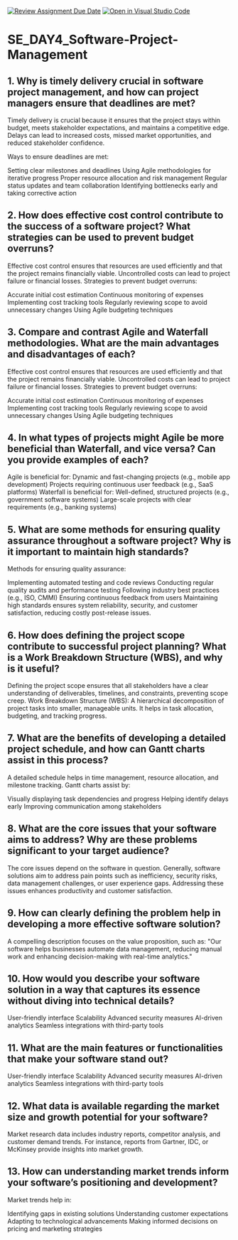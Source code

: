 [![Review Assignment Due Date](https://classroom.github.com/assets/deadline-readme-button-22041afd0340ce965d47ae6ef1cefeee28c7c493a6346c4f15d667ab976d596c.svg)](https://classroom.github.com/a/9pw6JKcu)
[![Open in Visual Studio Code](https://classroom.github.com/assets/open-in-vscode-2e0aaae1b6195c2367325f4f02e2d04e9abb55f0b24a779b69b11b9e10269abc.svg)](https://classroom.github.com/online_ide?assignment_repo_id=18456256&assignment_repo_type=AssignmentRepo)
# SE_DAY4_Software-Project-Management
## 1. Why is timely delivery crucial in software project management, and how can project managers ensure that deadlines are met?
Timely delivery is crucial because it ensures that the project stays within budget, meets stakeholder expectations, and maintains a competitive edge. Delays can lead to increased costs, missed market opportunities, and reduced stakeholder confidence.

Ways to ensure deadlines are met:

Setting clear milestones and deadlines
Using Agile methodologies for iterative progress
Proper resource allocation and risk management
Regular status updates and team collaboration
Identifying bottlenecks early and taking corrective action
## 2. How does effective cost control contribute to the success of a software project? What strategies can be used to prevent budget overruns?
Effective cost control ensures that resources are used efficiently and that the project remains financially viable. Uncontrolled costs can lead to project failure or financial losses.
Strategies to prevent budget overruns:

Accurate initial cost estimation
Continuous monitoring of expenses
Implementing cost tracking tools
Regularly reviewing scope to avoid unnecessary changes
Using Agile budgeting techniques
## 3. Compare and contrast Agile and Waterfall methodologies. What are the main advantages and disadvantages of each?
Effective cost control ensures that resources are used efficiently and that the project remains financially viable. Uncontrolled costs can lead to project failure or financial losses.
Strategies to prevent budget overruns:

Accurate initial cost estimation
Continuous monitoring of expenses
Implementing cost tracking tools
Regularly reviewing scope to avoid unnecessary changes
Using Agile budgeting techniques

## 4. In what types of projects might Agile be more beneficial than Waterfall, and vice versa? Can you provide examples of each?
Agile is beneficial for:
Dynamic and fast-changing projects (e.g., mobile app development)
Projects requiring continuous user feedback (e.g., SaaS platforms)
Waterfall is beneficial for:
Well-defined, structured projects (e.g., government software systems)
Large-scale projects with clear requirements (e.g., banking systems)

## 5. What are some methods for ensuring quality assurance throughout a software project? Why is it important to maintain high standards?
Methods for ensuring quality assurance:

Implementing automated testing and code reviews
Conducting regular quality audits and performance testing
Following industry best practices (e.g., ISO, CMMI)
Ensuring continuous feedback from users
Maintaining high standards ensures system reliability, security, and customer satisfaction, reducing costly post-release issues.

## 6. How does defining the project scope contribute to successful project planning? What is a Work Breakdown Structure (WBS), and why is it useful?
Defining the project scope ensures that all stakeholders have a clear understanding of deliverables, timelines, and constraints, preventing scope creep.
Work Breakdown Structure (WBS): A hierarchical decomposition of project tasks into smaller, manageable units. It helps in task allocation, budgeting, and tracking progress.

## 7. What are the benefits of developing a detailed project schedule, and how can Gantt charts assist in this process?
A detailed schedule helps in time management, resource allocation, and milestone tracking.
Gantt charts assist by:

Visually displaying task dependencies and progress
Helping identify delays early
Improving communication among stakeholders

## 8. What are the core issues that your software aims to address? Why are these problems significant to your target audience?
The core issues depend on the software in question. Generally, software solutions aim to address pain points such as inefficiency, security risks, data management challenges, or user experience gaps. Addressing these issues enhances productivity and customer satisfaction.

## 9. How can clearly defining the problem help in developing a more effective software solution?
A compelling description focuses on the value proposition, such as:
"Our software helps businesses automate data management, reducing manual work and enhancing decision-making with real-time analytics."

## 10. How would you describe your software solution in a way that captures its essence without diving into technical details?
User-friendly interface
Scalability
Advanced security measures
AI-driven analytics
Seamless integrations with third-party tools

## 11. What are the main features or functionalities that make your software stand out?
User-friendly interface
Scalability
Advanced security measures
AI-driven analytics
Seamless integrations with third-party tools

## 12. What data is available regarding the market size and growth potential for your software?
Market research data includes industry reports, competitor analysis, and customer demand trends. For instance, reports from Gartner, IDC, or McKinsey provide insights into market growth.

## 13. How can understanding market trends inform your software’s positioning and development?
Market trends help in:

Identifying gaps in existing solutions
Understanding customer expectations
Adapting to technological advancements
Making informed decisions on pricing and marketing strategies
